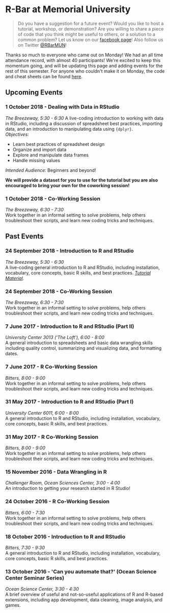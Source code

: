 # R-Bar at Memorial University

> Do you have a suggestion for a future event? Would you like to host a tutorial, workshop, or demonstration? Are you willing to share a piece of code that you think might be useful to others, or a solution to a common problem? Let us know on our [facebook page](https://www.facebook.com/RBarMUN/)! Also follow us on Twitter [@RBarMUN](https://twitter.com/RBarMUN)!

Thanks so much to everyone who came out on Monday! We had an all time attendance record, with almost 40 participants! We're excited to keep this momentum going, and will be updating this page and adding events for the rest of this semester. For anyone who couldn't make it on Monday, the code and cheat sheets can be found [here](https://github.com/DanielleQuinn/RBarMUN/tree/master/24Sept2018).

## Upcoming Events

### 1 October 2018 - Dealing with Data in RStudio  
*The Breezeway, 5:30 - 6:30*
A live-coding introduction to working with data in RStudio, including a discussion of spreadsheet best practices, importing data, and an introduction to manipulating data using `{dplyr}`.  
*Objectives:*
- Learn best practices of spreadsheet design  
- Organize and import data  
- Explore and manipulate data frames  
- Handle missing values  

*Intended Audience:* Beginners and beyond!  

**We will provide a dataset for you to use for the tutorial but you are also encouraged to bring your own for the coworking session!**

### 1 October 2018 - Co-Working Session  
*The Breezeway, 6:30 - 7:30*  
Work together in an informal setting to solve problems, help others troubleshoot their scripts, and learn new coding tricks and techniques.

## Past Events

### 24 September 2018 - Introduction to R and RStudio  
*The Breezeway, 5:30 - 6:30*  
A live-coding general introduction to R and RStudio, including installation, vocabulary, core concepts, basic R skills, and best practices. [*Tutorial Material*](https://github.com/DanielleQuinn/RBarMUN/tree/master/24Sept2018).

### 24 September 2018 - Co-Working Session  
*The Breezeway, 6:30 - 7:30*  
Work together in an informal setting to solve problems, help others troubleshoot their scripts, and learn new coding tricks and techniques.

### 7 June 2017 - Introduction to R and RStudio (Part II)
*University Center 3013 ('The Loft'), 6:00 - 8:00*  
A general introduction to spreadsheets and basic data wrangling skills including quality control, summarizing and visualizing data, and formatting dates.

### 7 June 2017 - R Co-Working Session
*Bitters, 8:00 - 9:00*  
Work together in an informal setting to solve problems, help others troubleshoot their scripts, and learn new coding tricks and techniques.

### 31 May 2017 - Introduction to R and RStudio (Part I)
*University Center 6011, 6:00 - 8:00*  
A general introduction to R and RStudio, including installation, vocabulary, core concepts, basic R skills, and best practices.

### 31 May 2017 - R Co-Working Session
*Bitters, 8:00 - 9:00*  
Work together in an informal setting to solve problems, help others troubleshoot their scripts, and learn new coding tricks and techniques.

### 15 November 2016 - Data Wrangling in R
*Challenger Room, Ocean Sciences Center, 3:00 - 4:00*  
An introduction to getting your research started in R Studio!

### 24 October 2016 - R Co-Working Session
*Bitters, 6:00 - 7:30*  
Work together in an informal setting to solve problems, help others troubleshoot their scripts, and learn new coding tricks and techniques.

### 18 October 2016 - Introduction to R and RStudio
*Bitters, 7:30 - 9:30*  
A general introduction to R and RStudio, including installation, vocabulary, core concepts, basic R skills, and best practices.

### 13 October 2016 - 'Can you automate that?' (Ocean Science Center Seminar Series)
*Ocean Science Center, 3:30 - 4:30*  
A brief overview of useful and not-so-useful applications of R and R-based extensions, including app development, data cleaning, image analysis, and games.
